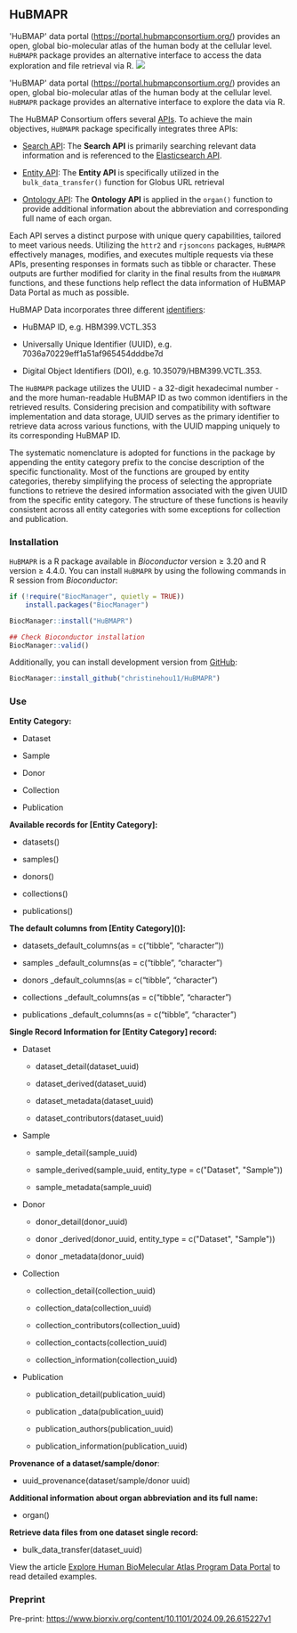 ## HuBMAPR

'HuBMAP' data portal (<https://portal.hubmapconsortium.org/>) provides
an open, global bio-molecular atlas of the human body at the cellular
level. `HuBMAPR` package provides an alternative interface to access the
data exploration and file retrieval via R.
[![](https://img.shields.io/badge/Bioc3.21-HuBMAPR-blue.svg)](https://bioconductor.org/packages/HuBMAPR)

'HuBMAP' data portal (<https://portal.hubmapconsortium.org/>) provides an open,
global bio-molecular atlas of the human body at the cellular level. `HuBMAPR`
package provides an alternative interface to explore the data via R.

The HuBMAP Consortium offers several
[APIs](https://docs.hubmapconsortium.org/apis.html). 
To achieve the main objectives, `HuBMAPR` package specifically integrates three
APIs:  

- [Search API](https://smart-api.info/ui/7aaf02b838022d564da776b03f357158): The
**Search API** is primarily searching relevant data information and is
referenced to the 
[Elasticsearch API](https://www.elastic.co/guide/en/elasticsearch/). 

- [Entity API](https://smart-api.info/ui/0065e419668f3336a40d1f5ab89c6ba3): The
**Entity API** is specifically utilized in the `bulk_data_transfer()`
function for Globus URL retrieval

- [Ontology API](https://smart-api.info/ui/d10ff85265d8b749fbe3ad7b51d0bf0a): 
The **Ontology API** is applied in the `organ()` function to provide additional
information about the abbreviation and corresponding full name of each organ.

Each API serves a distinct purpose with unique query capabilities, tailored to
meet various needs. Utilizing the `httr2` and `rjsoncons` packages, `HuBMAPR`
effectively manages, modifies, and executes multiple requests via these APIs,
presenting responses in formats such as tibble or character. These outputs are
further modified for clarity in the final results from the `HuBMAPR` functions,
and these functions help reflect the data information of HuBMAP Data Portal as 
much as possible.

HuBMAP Data incorporates three different 
[identifiers](https://docs.hubmapconsortium.org/apis): 

- HuBMAP ID, e.g. HBM399.VCTL.353

- Universally Unique Identifier (UUID), e.g. 7036a70229eff1a51af965454dddbe7d

- Digital Object Identifiers (DOI), e.g. 10.35079/HBM399.VCTL.353.

The `HuBMAPR`
package utilizes the UUID - a 32-digit hexadecimal number - and the more
human-readable HuBMAP ID as two common identifiers in the retrieved results.
Considering precision and compatibility with software implementation and data
storage, UUID serves as the primary identifier to retrieve data across various
functions, with the UUID mapping uniquely to its corresponding HuBMAP ID. 

The
systematic nomenclature is adopted for functions in the package by appending
the entity category prefix to the concise description of the specific
functionality. Most of the functions are grouped by entity categories, thereby
simplifying the process of selecting the appropriate functions to retrieve the
desired information associated with the given UUID from the specific entity
category. The structure of these functions is heavily consistent across all
entity categories with some exceptions for collection and publication. 

### Installation

`HuBMAPR` is a R package available in *Bioconductor* version $\geq$ 3.20 and
R version $\geq$ 4.4.0. You can install `HuBMAPR` by using the following 
commands in R session from *Bioconductor*:

``` r
if (!require("BiocManager", quietly = TRUE))
    install.packages("BiocManager")

BiocManager::install("HuBMAPR")

## Check Bioconductor installation
BiocManager::valid()
```

Additionally, you can install development version from
[GitHub](https://christinehou11.github.io/HuBMAPR):

``` r
BiocManager::install_github("christinehou11/HuBMAPR")
```

### Use

$\textbf{Entity Category:}$

- Dataset

- Sample

- Donor

- Collection

- Publication

$\textbf{Available records for [Entity Category]:}$

- datasets()

- samples()

- donors()

- collections()

- publications()

$\textbf{The default columns from [Entity Category]()]:}$

- datasets_default_columns(as = c(“tibble”, “character”))

- samples _default_columns(as = c(“tibble”, “character”)

- donors _default_columns(as = c(“tibble”, “character”)

- collections _default_columns(as = c(“tibble”, “character”)

- publications _default_columns(as = c(“tibble”, “character”)

$\textbf{Single Record Information for [Entity Category] record:}$

- Dataset

  - dataset_detail(dataset_uuid)

  - dataset_derived(dataset_uuid)

  - dataset_metadata(dataset_uuid)

  - dataset_contributors(dataset_uuid)
  
- Sample

  - sample_detail(sample_uuid)
  
  - sample_derived(sample_uuid, entity_type = c("Dataset", "Sample"))
  
  - sample_metadata(sample_uuid)

- Donor

  - donor_detail(donor_uuid)

  - donor _derived(donor_uuid, entity_type = c("Dataset", "Sample"))

  - donor _metadata(donor_uuid)

- Collection

  - collection_detail(collection_uuid)

  - collection_data(collection_uuid)

  - collection_contributors(collection_uuid)

  - collection_contacts(collection_uuid)

  - collection_information(collection_uuid)

- Publication

  - publication_detail(publication_uuid)

  - publication _data(publication_uuid)

  - publication_authors(publication_uuid)

  - publication_information(publication_uuid)

$\textbf{Provenance of a dataset/sample/donor}$:

- uuid_provenance(dataset/sample/donor uuid)

$\textbf{Additional information about organ abbreviation and its full name:}$

- organ()

$\textbf{Retrieve data files from one dataset single record:}$

- bulk_data_transfer(dataset_uuid)

View the article [Explore Human BioMelecular Atlas Program Data
Portal](https://christinehou11.github.io/HuBMAPR/articles/hubmapr_vignettes.html)
to read detailed examples.


### Preprint

Pre-print: https://www.biorxiv.org/content/10.1101/2024.09.26.615227v1
